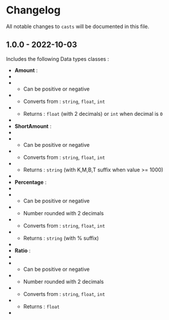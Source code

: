 # Changelog

All notable changes to `casts` will be documented in this file.

## 1.0.0 - 2022-10-03

Includes the following Data types classes :

- **Amount** :
- 
- - Can be positive or negative
- - Converts from : `string`, `float`, `int`
- - Returns : `float` (with 2 decimals) or `int` when decimal is `0`
- 
- **ShortAmount** :
- 
- - Can be positive or negative
- - Converts from : `string`, `float`, `int`
- - Returns : `string` (with K,M,B,T suffix when value >= 1000)
- 
- **Percentage** :
- 
- - Can be positive or negative
- - Number rounded with 2 decimals
- - Converts from : `string`, `float`, `int`
- - Returns : `string` (with % suffix)
- 
- **Ratio** :
- 
- - Can be positive or negative
- - Number rounded with 2 decimals
- - Converts from : `string`, `float`, `int`
- - Returns : `float`
- 
